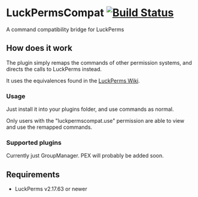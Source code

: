 # LuckPermsCompat [![Build Status](https://ci.lucko.me/job/LuckPermsCompat/badge/icon)](https://ci.lucko.me/job/LuckPermsCompat/)
A command compatibility bridge for LuckPerms


## How does it work
The plugin simply remaps the commands of other permission systems, and directs the calls to LuckPerms instead.

It uses the equivalences found in the [LuckPerms Wiki](https://github.com/lucko/LuckPerms/wiki/GM-&-PEX-Command-Equivalents).

### Usage
Just install it into your plugins folder, and use commands as normal.

Only users with the "luckpermscompat.use" permission are able to view and use the remapped commands.

### Supported plugins
Currently just GroupManager. PEX will probably be added soon.

## Requirements
* LuckPerms v2.17.63 or newer
